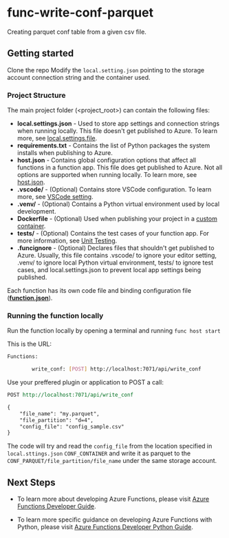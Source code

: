 # func-write-conf-parquet

Creating parquet conf table from a given csv file.

## Getting started

Clone the repo
Modify the ```local.setting.json``` pointing to the storage account connection string and the container used.

### Project Structure

The main project folder (<project_root>) can contain the following files:

* **local.settings.json** - Used to store app settings and connection strings when running locally. This file doesn't get published to Azure. To learn more, see [local.settings.file](https://aka.ms/azure-functions/python/local-settings).
* **requirements.txt** - Contains the list of Python packages the system installs when publishing to Azure.
* **host.json** - Contains global configuration options that affect all functions in a function app. This file does get published to Azure. Not all options are supported when running locally. To learn more, see [host.json](https://aka.ms/azure-functions/python/host.json).
* **.vscode/** - (Optional) Contains store VSCode configuration. To learn more, see [VSCode setting](https://aka.ms/azure-functions/python/vscode-getting-started).
* **.venv/** - (Optional) Contains a Python virtual environment used by local development.
* **Dockerfile** - (Optional) Used when publishing your project in a [custom container](https://aka.ms/azure-functions/python/custom-container).
* **tests/** - (Optional) Contains the test cases of your function app. For more information, see [Unit Testing](https://aka.ms/azure-functions/python/unit-testing).
* **.funcignore** - (Optional) Declares files that shouldn't get published to Azure. Usually, this file contains .vscode/ to ignore your editor setting, .venv/ to ignore local Python virtual environment, tests/ to ignore test cases, and local.settings.json to prevent local app settings being published.

Each function has its own code file and binding configuration file ([**function.json**](https://aka.ms/azure-functions/python/function.json)).

### Running the function locally

Run the function locally by opening a terminal and running ```func host start```

This is the URL:

```bash
Functions:

        write_conf: [POST] http://localhost:7071/api/write_conf

```

Use your preffered plugin or application to POST a call:

```rest
POST http://localhost:7071/api/write_conf

{
    "file_name": "my.parquet",
    "file_partition": "d=4",
    "config_file": "config_sample.csv"    
}
```

The code will try and read the ```config_file``` from the location specified in ```local.sttings.json``` ```CONF_CONTAINER``` and write it as parquet to the ```CONF_PARQUET/file_partition/file_name``` under the same storage account.

## Next Steps

* To learn more about developing Azure Functions, please visit [Azure Functions Developer Guide](https://aka.ms/azure-functions/python/developer-guide).

* To learn more specific guidance on developing Azure Functions with Python, please visit [Azure Functions Developer Python Guide](https://aka.ms/azure-functions/python/python-developer-guide).
